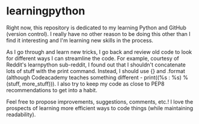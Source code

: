 # learningpython

Right now, this repository is dedicated to my learning Python and GitHub (version control).
I really have no other reason to be doing this other than I find it interesting and I'm learning new skills
in the process.

As I go through and learn new tricks, I go back and review old code to look for different ways I can streamline
the code. For example, courtesy of Reddit's learnpython sub-reddit, I found out that I shouldn't concatenate
lots of stuff with the print command. Instead, I should use {} and .format (although Codeacademy teaches something
different - print((%s : %s) % (stuff, more_stuff))). I also try to keep my code as close to PEP8 recommendations
to get into a habit.

Feel free to propose improvements, suggestions, comments, etc.! I love the prospects of learning more
efficient ways to code things (while maintaining readability).